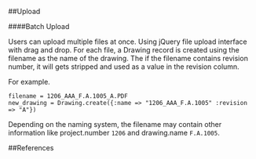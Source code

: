 

##Upload

####Batch Upload

Users can upload multiple files at once. Using jQuery file upload interface with drag and drop.
For each file, a Drawing record is created using the filename as the name of the drawing. The if the filename contains revision number, it will gets stripped and used as a value in the revision column.

For example.

	filename = 1206_AAA_F.A.1005_A.PDF
	new_drawing = Drawing.create({:name => "1206_AAA_F.A.1005" :revision => "A"})

Depending on the naming system, the filename may contain other information like project.number `1206` and drawing.name `F.A.1005`.





##References